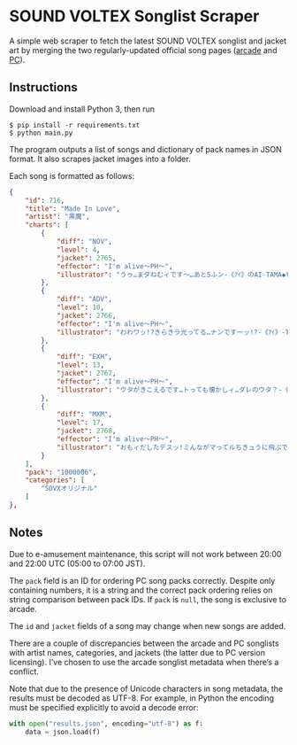# SOUND VOLTEX Songlist Scraper

A simple web scraper to fetch the latest SOUND VOLTEX songlist and jacket art by merging the two regularly-updated official song pages ([arcade](https://p.eagate.573.jp/game/sdvx/vi/music/index.html) and [PC](https://p.eagate.573.jp/game/eacsdvx/vi/music/index.html)).

## Instructions

Download and install Python 3, then run

```term
$ pip install -r requirements.txt
$ python main.py
```

The program outputs a list of songs and dictionary of pack names in JSON format. It also scrapes jacket images into a folder.

Each song is formatted as follows:

```json
{
    "id": 716,
    "title": "Made In Love",
    "artist": "黒魔",
    "charts": [
        {
            "diff": "NOV",
            "level": 4,
            "jacket": 2765,
            "effector": "I'm alive～PH～",
            "illustrator": "うゥ…まダねむィです～…あと5ふン-《ｱｲ》のAI-TAMA◆tam"
        },
        {
            "diff": "ADV",
            "level": 10,
            "jacket": 2766,
            "effector": "I'm alive～PH～",
            "illustrator": "わわワッ!?きらきラ光ってる…ナンですーッ!?-《ｱｲ》-TAMA◆tam"
        },
        {
            "diff": "EXH",
            "level": 13,
            "jacket": 2767,
            "effector": "I'm alive～PH～",
            "illustrator": "ウタがきこえるです…トっても懐かしィ…ダレのウタ？-《ｱｲ》-TAMA◆tam"
        },
        {
            "diff": "MXM",
            "level": 17,
            "jacket": 2768,
            "effector": "I'm alive～PH～",
            "illustrator": "おもィだしたデスッ!ミんながマってルちきュうに飛ぶですヨーッ!-《ｱｲ》-TAMA◆tam"
        }
    ],
    "pack": "1000006",
    "categories": [
        "SDVXオリジナル"
    ]
},
```

## Notes

Due to e-amusement maintenance, this script will not work between 20:00 and 22:00 UTC (05:00 to 07:00 JST).

The `pack` field is an ID for ordering PC song packs correctly. Despite only containing numbers, it is a string and the correct pack ordering relies on string comparison between pack IDs. If `pack` is `null`, the song is exclusive to arcade.

The `id` and `jacket` fields of a song may change when new songs are added.

There are a couple of discrepancies between the arcade and PC songlists with artist names, categories, and jackets (the latter due to PC version licensing). I&#8217;ve chosen to use the arcade songlist metadata when there&#8217;s a conflict.

Note that due to the presence of Unicode characters in song metadata, the results must be decoded as UTF-8. For example, in Python the encoding must be specified explicitly to avoid a decode error:

```py
with open("results.json", encoding="utf-8") as f:
    data = json.load(f)
```